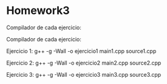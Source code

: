 # Homework3

Compilador de cada ejercicio:

Compilador de cada ejercicio:

Ejercicio 1: g++ -g -Wall -o ejercicio1 main1.cpp source1.cpp

Ejercicio 2: g++ -g -Wall -o ejercicio2 main2.cpp source2.cpp

Ejercicio 3: g++ -g -Wall -o ejercicio3 main3.cpp source3.cpp